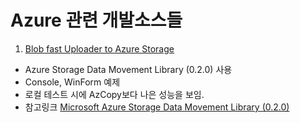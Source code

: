 # Azure 관련 개발소스들

1. [Blob fast Uploader to Azure Storage](AzureStorageUpload/) 
- Azure Storage Data Movement Library (0.2.0) 사용
- Console, WinForm 예제
- 로컬 테스트 시에 AzCopy보다 나은 성능을 보임.
- 참고링크 [Microsoft Azure Storage Data Movement Library (0.2.0)](https://github.com/Azure/azure-storage-net-data-movement)

